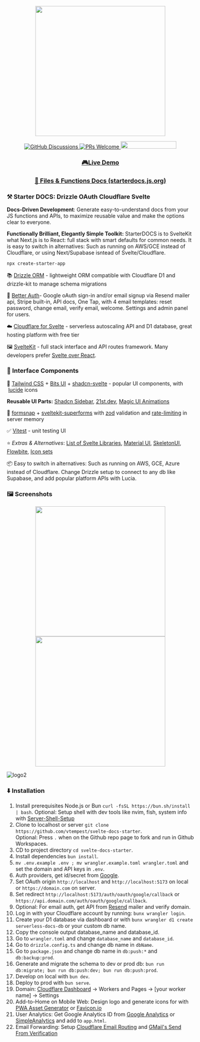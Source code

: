<p align="center">
    <img width="350px" src="https://i.imgur.com/PE4kQWy.png" />
</p>
<p align="center">
    <a href="https://github.com/vtempest/Svelte-Starter-DOCS/discussions">
        <img alt="GitHub Discussions"
            src="https://img.shields.io/github/discussions/vtempest/Svelte-Starter-DOCS" />
    </a>
    <a href="http://makeapullrequest.com">
        <img src="https://img.shields.io/badge/PRs-welcome-brightgreen.svg" alt="PRs Welcome" />
    </a>
    <a href="https://codespaces.new/vtempest/Svelte-Starter-DOCS">
        <img src="https://github.com/codespaces/badge.svg" width="150" height="20" />
    </a>
</p>
<h3 align="center">
    <a href="https://starterdocs.vtempest.workers.dev">🎮Live Demo</a>
</h3>
<h3 align="center">
    <a href="https://starterdocs.js.org">📑 Files & Functions Docs (starterdocs.js.org)</a>
</h3>

### ⚒️ Starter DOCS: Drizzle OAuth Cloudflare Svelte

**Docs-Driven Development**: Generate easy-to-understand docs from your JS functions and APIs, to maximize reusable value and make the options clear to everyone.

**Functionally Brilliant, Elegantly Simple Toolkit:** StarterDOCS is to SvelteKit what Next.js is to React: full stack with smart defaults for common needs. It is 
easy to switch in alternatives: Such as running on AWS/GCE instead of Cloudflare, or using Next/Supabase isntead of Svelte/Cloudflare.


```bash
npx create-starter-app
```

📚 [Drizzle ORM](https://orm.drizzle.team/kit-docs/quick) - lightweight ORM compatible with Cloudflare D1 and drizzle-kit to manage schema migrations

👤 [Better Auth](https://www.better-auth.com/docs/introduction)- Google oAuth sign-in and/or email signup via Resend mailer api, Stripe built-in, API docs, One Tap, with 4 email templates: reset password, change email, verify email, welcome. Settings and admin panel for users.

☁️ [Cloudflare for Svelte](https://developers.cloudflare.com/pages/framework-guides/deploy-a-svelte-site/) - serverless autoscaling API and D1 database, great hosting platform with free tier

🖼️ [SvelteKit](https://svelte.dev/docs/kit/introduction) \- full stack interface and API routes framework. Many developers prefer [Svelte over React](https://shakuro.com/blog/svelte-vs-react).

### 🧩 Interface Components

🎨 [Tailwind CSS](https://github.com/tailwindlabs/tailwindcss) + [Bits UI](https://github.com/huntabyte/bits-ui) + [shadcn-svelte](https://github.com/huntabyte/shadcn-svelte) - popular UI components, with  [lucide](https://github.com/lucide-icons/lucide) icons

**Reusable UI Parts:**  [Shadcn Sidebar](https://next.shadcn-svelte.com/blocks), [21st.dev](https://21st.dev/home), [Magic UI Animations](https://animation-svelte.vercel.app/magic) 

📝 [formsnap](https://github.com/svecosystem/formsnap) + [sveltekit-superforms](https://github.com/ciscoheat/sveltekit-superforms) with [zod](https://github.com/colinhacks/zod) validation and [rate-limiting](https://github.com/ciscoheat/sveltekit-rate-limiter) in server memory

✅ [Vitest](https://vitest.dev/guide/ui) - unit testing UI

⭐ _Extras & Alternatives_: [List of Svelte Libraries](https://github.com/TheComputerM/awesome-svelte#ui-libraries), [Material UI](https://sveltematerialui.com/INSTALL.md), [SkeletonUI](https://www.skeleton.dev/components/app-rail), [Flowbite](https://flowbite-svelte.com/docs/pages/introduction), [Icon sets](https://www.svgrepo.com/collections)

📦 Easy to switch in alternatives: Such as running on AWS, GCE, Azure instead of Cloudflare. 
Change Drizzle setup to connect to any db like Supabase, and add popular platform APIs with Lucia.


### 🖼️ Screenshots
<p align="center">
    <img width="350px" src="https://i.imgur.com/jIaL6yP.png" /><img width="350px" src="https://i.imgur.com/NlkjlWI.png" />
</p>

![logo2](https://i.imgur.com/jehI6lv.png)


### ⬇️ Installation

1.  Install prerequisites Node.js or Bun `curl -fsSL https://bun.sh/install | bash`. Optional: Setup shell with dev tools like nvim, fish, system info with [Server-Shell-Setup](https://github.com/vtempest/Server-Shell-Setup)
2.  Clone to localhost or server `git clone https://github.com/vtempest/svelte-docs-starter`.  
    Optional: Press `.` when on the Github repo page to fork and run in Github Workspaces.
3.  CD to project directory `cd svelte-docs-starter`.
4.  Install dependencies `bun install`.
5.  `mv .env.example .env ; mv wrangler.example.toml wrangler.toml` and set the domain and API keys in `.env`.
6.  Auth providers, get id/secret from [Google](https://console.cloud.google.com/apis/credentials).
7.  Set OAuth origin `http://localhost` and `http://localhost:5173` on local or `https://domain.com` on server.
8.  Set redirect `http://localhost:5173/auth/oauth/google/callback` or `https://api.domain.com/auth/oauth/google/callback`.
9.  Optional: For email auth, get API from [Resend](https://resend.com/api-keys) mailer and verify domain.
10.  Log in with your Cloudflare account by running: `bunx wrangler login`.
11.  Create your D1 database via dashboard or with `bunx wrangler d1 create serverless-docs-db` or your custom db name.
12.  Copy the console output database\_name and database\_id.
13.  Go to `wrangler.toml` and change `database_name` and `database_id`.
14.  Go to `drizzle.config.ts` and change db name in `dbName`.
15.  Go to `package.json` and change db name in `db:push:*` and `db:backup:prod`.
16.  Generate and migrate the schema to dev or prod db: `bun run db:migrate; bun run db:push:dev; bun run db:push:prod`.
17.  Develop on local with `bun dev`.
18.  Deploy to prod with `bun serve`.
19.  Domain: [Cloudflare Dashboard](https://dash.cloudflare.com) -> Workers and Pages -> \[your worker name\] -> Settings
20.  Add-to-Home on Mobile Web: Design logo and generate icons for with [PWA Asset Generator](https://github.com/elegantapp/pwa-asset-generator) or [Favicon.io](https://favicon.io)
21.  User Analytics: Get Google Analytics ID from [Google Analytics](https://support.google.com/analytics/answer/9539598?hl=en) or [SimpleAnalytics](https://www.simpleanalytics.com) and add to `app.html`.
22.  Email Forwarding: Setup [Cloudflare Email Routing](https://blog.cloudflare.com/introducing-email-routing/) and [GMail's Send From Verification](https://support.google.com/mail/answer/22370?hl=en)
